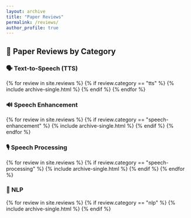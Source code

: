 ```yaml
---
layout: archive
title: "Paper Reviews"
permalink: /reviews/
author_profile: true
---
```


## 📑 Paper Reviews by Category

### 🗣️ Text-to-Speech (TTS)
{% for review in site.reviews %}
  {% if review.category == "tts" %}
    {% include archive-single.html %}
  {% endif %}
{% endfor %}

### 🔊 Speech Enhancement
{% for review in site.reviews %}
  {% if review.category == "speech-enhancement" %}
    {% include archive-single.html %}
  {% endif %}
{% endfor %}

### 🎙️ Speech Processing
{% for review in site.reviews %}
  {% if review.category == "speech-processing" %}
    {% include archive-single.html %}
  {% endif %}
{% endfor %}

### 📖 NLP
{% for review in site.reviews %}
  {% if review.category == "nlp" %}
    {% include archive-single.html %}
  {% endif %}
